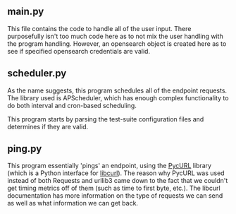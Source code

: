 ## main.py
This file contains the code to handle all of the user input. There purposefully
isn't too much code here as to not mix the user handling with the program handling.
However, an opensearch object is created here as to see if specified opensearch
credentials are valid.

## scheduler.py
As the name suggests, this program schedules all of the endpoint requests. The
library used is APScheduler, which has enough complex functionality to do both
interval and cron-based scheduling.

This program starts by parsing the test-suite configuration files and determines if they
are valid.

## ping.py
This program essentially 'pings' an endpoint, using the 
[PycURL](http://pycurl.io/docs/latest/index.html) library (which is a Python
interface for [libcurl](https://curl.se/libcurl/c/)). The reason why PycURL was
used instead of both Requests and urllib3 came down to the fact that we couldn't
get timing metrics off of them (such as time to first byte, etc.). The libcurl
documentation has more information on the type of requests we can send as well as what
information we can get back. 
